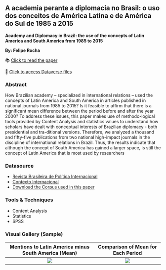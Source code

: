 ## A academia perante a diplomacia no Brasil: o uso dos conceitos de América Latina e de América do Sul de 1985 a 2015
**Academy and Diplomacy in Brazil: the use of the concepts of Latin America and South America from 1985 to 2015**

**By: Felipe Rocha**

📚 [Click to read the paper](https://doi.org/10.5752/P.1809-6182.2016v13n3p126)

📂 [Click to access Dataverse files](https://doi.org/10.7910/DVN/ZVPJSP)

### Abstract

How Brazilian academy – specialized in international relations – used the concepts of Latin America and South America in articles published in national journals from 1985 to 2015? Is it feasible to affirm that there is a significant mean difference between the period before and after the year 2000? To address these issues, this paper makes use of methodo-logical tools provided by Content Analysis and statistics values to understand how scholars have dealt with conceptual interests of Brazilian diplomacy - both presidential and tra-ditional versions. Therefore, we analyzed a thousand and fifty-five publications from two national high-impact journals in the discipline of international relations in Brazil. Thus, the results indicate that although the concept of South America has gained a larger space, is still the concept of Latin America that is most used by researchers

### Datasource
- [Revista Brasileira de Política Internacional](https://www.scielo.br/revistas/rbpi/iaboutj.htm)
- [Contexto Internacional](https://www.scielo.br/revistas/cint/iaboutj.htm)
- [Download the Corpus used in this paper](https://dataverse.harvard.edu/file.xhtml?persistentId=doi:10.7910/DVN/ZVPJSP/CDHIWV&version=1.0)

### Tools & Techniques
- Content Analysis
- Statistics
- SPSS

### Visual Gallery (Sample)

Mentions to Latin America minus South America (Mean)             |  Comparison of Mean for Each Period
:-------------------------:|:-------------------------:
![](https://user-images.githubusercontent.com/34004529/112669950-13ba6a80-8e3f-11eb-9509-8381aade44f2.png)  |  ![](https://user-images.githubusercontent.com/34004529/112669959-161cc480-8e3f-11eb-9cc4-26fde87665ea.png)




